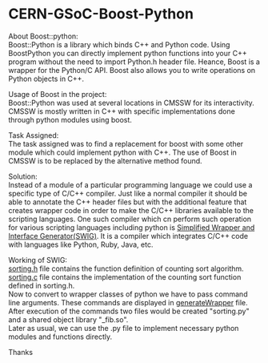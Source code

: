 # CERN-GSoC-Boost-Python

About Boost::python:  
Boost::Python is a library which binds C++ and Python code. Using BoostPython you can directly implement python functions into your C++ program without the need to import Python.h header file. Heance, Boost is a wrapper for the Python/C API. Boost also allows you to write operations on Python objects in C++.


Usage of Boost in the project:  
Boost::Python was used at several locations in CMSSW for its interactivity. CMSSW is mostly written in C++ with specific implementations done through python modules using boost.


Task Assigned:  
The task assigned was to find a replacement for boost with some other module which could implement python with C++. The use of Boost in CMSSW is to be replaced by the alternative method found.


Solution:  
Instead of a module of a particular programming language we could use a specific type of C/C++ compiler. Just like a normal compiler it should be able to annotate the C++ header files but with the additional feature that creates wrapper code in order to make the C/C++ libraries available to the scripting languages. 
One such compiler which cn perform such operation for various scripting languages including python is [Simplified Wrapper and Interface Generator(SWIG)](http://www.swig.org/). It is a compiler which integrates C/C++ code with languages like Python, Ruby, Java, etc. 


Working of SWIG:  
[sorting.h](https://github.com/KushMehta1511/CERN-GSoC-Boost-Python/blob/main/sorting.h) file contains the function definition of counting sort algorithm.  
[sorting.c](https://github.com/KushMehta1511/CERN-GSoC-Boost-Python/blob/main/sorting.c) file contains the implementation of the counting sort function defined in sorting.h.  
Now to convert to wrapper classes of python we have to pass command line arguments. These commands are displayed in [generateWrapper](https://github.com/KushMehta1511/CERN-GSoC-Boost-Python/blob/main/generateWrapper) file.  
After execution of the commands two files would be created "sorting.py" and a shared object library "_fib.so".  
Later as usual, we can use the .py file to implement necessary python modules and functions directly.  


Thanks
